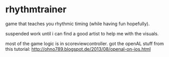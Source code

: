 # rhythmtrainer

game that teaches you rhythmic timing (while having fun hopefully).

suspended work until i can find a good artist to help me with the visuals.

most of the game logic is in scoreviewcontroller. got the openAL stuff from this tutorial: http://ohno789.blogspot.de/2013/08/openal-on-ios.html
